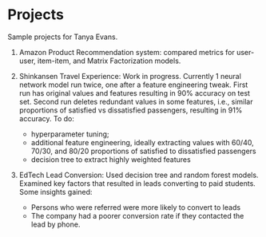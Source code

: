 # Projects
Sample projects for Tanya Evans.

1. Amazon Product Recommendation system: compared metrics for user-user, item-item, and Matrix Factorization models.
   
2. Shinkansen Travel Experience: Work in progress. Currently 1 neural network model run twice, one after a feature engineering tweak. First run has original values and features resulting in 90% accuracy on test set. Second run deletes redundant values in some features, i.e., similar proportions of satisfied vs dissatisfied passengers, resulting in 91% accuracy.
   To do:
   * hyperparameter tuning;
   * additional feature engineering, ideally extracting values with 60/40, 70/30, and 80/20 proportions of satisfied to dissatisfied passengers
   * decision tree to extract highly weighted features

4. EdTech Lead Conversion: Used decision tree and random forest models. Examined key factors that resulted in leads converting to paid students. Some insights gained:
   * Persons who were referred were more likely to convert to leads
   * The company had a poorer conversion rate if they contacted the lead by phone.
     
   
